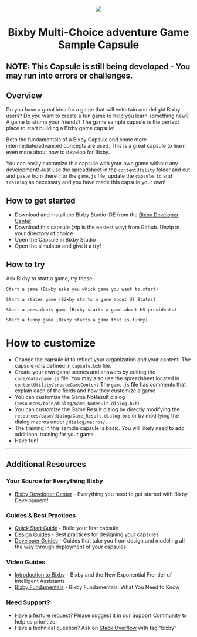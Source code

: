 <p align="Center">
  <img src="https://bixbydevelopers.com/dev/docs-assets/resources/dev-guide/bixby_logo_github-11221940070278028369.png">
  <br/>
  <h1 align="Center">Bixby Multi-Choice adventure Game Sample Capsule</h1>
</p>


## NOTE: This Capsule is still being developed - You may run into errors or challenges.

## Overview

Do you have a great idea for a game that will entertain and delight Bixby users? Do you want to create a fun game to help you learn something new? A game to stump your friends? The game sample capsule is the perfect place to start building a Bixby game capsule!

Both the fundamentals of a Bixby Capsule and some more intermediate/advanced concepts are used. This is a great capsule to learn even more about how to develop for Bixby.

You can easily customize this capsule with your own game without any development! Just use the spreadsheet in the `contentUtility` folder and cut and paste from there into the `game.js` file, update the `capsule.id` and `training` as necessary and you have made this capsule your own!

## How to get started

* Download and install the Bixby Studio IDE from the [Bixby Developer Center](http://bixbydevelopers.com)
* Download this capsule (zip is the easiest way) from Github. Unzip in your directory of choice
* Open the Capsule in Bixby Studio
* Open the simulator and give it a try!

## How to try
Ask Bixby to start a game, try these:
```
Start a game (Bixby asks you which game you want to start)

Start a states game (Bixby starts a game about US States)

Start a presidents game (Bixby starts a game about US presidents)

Start a funny game (Bixby starts a game that is funny)

```

# How to customize
* Change the capsule id to reflect your organization and your content. The capsule id is defined in `capsule.bxb` file. 
* Create your own game scenes and answers by editing the `code/data/game.js` file. You may also use the spreadsheet located in `contentUtility/createGameContent` The `game.js` file has comments that explain each of the fields and how they customize a game
* You can customize the Game NoResult dialog (`resources/base/dialog/Game_NoResult.dialog.bxb`)
* You can customize the Game Result dialog by directly modifying the `resources/base/dialog/Game_Result.dialog.bxb` or by modifying the dialog macros under `/dialog/macros/`.
* The training in this sample capsule is basic. You will likely need to add additional training for your game
* Have fun!

---

## Additional Resources

### Your Source for Everything Bixby
* [Bixby Developer Center](http://bixbydevelopers.com) - Everything you need to get started with Bixby Development!

### Guides & Best Practices
* [Quick Start Guide](https://bixbydevelopers.com/dev/docs/get-started/quick-start) - Build your first capsule
* [Design Guides](https://bixbydevelopers.com/dev/docs/dev-guide/design-guides) - Best practices for designing your capsules
* [Developer Guides](https://bixbydevelopers.com/dev/docs/dev-guide/developers) - Guides that take you from design and modeling all the way through deployment of your capsules

### Video Guides
* [Introduction to Bixby](https://youtu.be/DFvpK4PosvI) - Bixby and the New Exponential Frontier of Intelligent Assistants
* [Bixby Fundamentals](https://bixby.developer.samsung.com/newsroom/en-us/22/01/2019/Teaching-Bixby-Fundamentals-What-You-Need-to-Know) - Bixby Fundamentals: What You Need to Know

### Need Support?
* Have a feature request? Please suggest it in our [Support Community](https://support.bixbydevelopers.com/hc/en-us/community/topics/360000183273-Feature-Requests) to help us prioritize.
* Have a technical question? Ask on [Stack Overflow](https://stackoverflow.com/questions/tagged/bixby) with tag “bixby”
